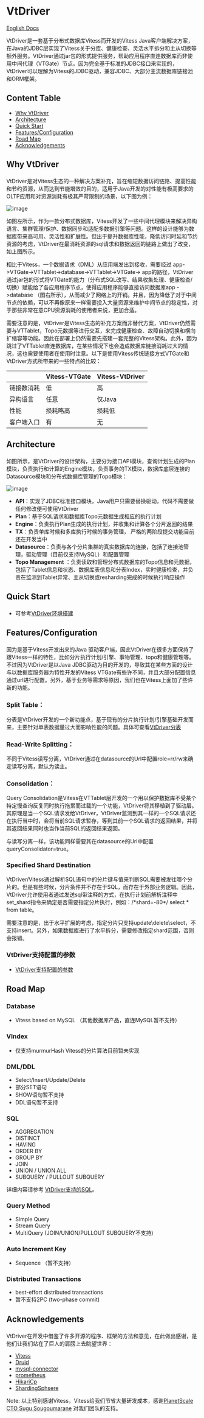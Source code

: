 # VtDriver

[English Docs](./docs/readme.en.md)

VtDriver是一套基于分布式数据库Vitess而开发的Vitess
Java客户端解决方案，在Java的JDBC层实现了Vitess关于分库、健康检查、灵活水平拆分和主从切换等额外服务。VtDriver通过jar包的形式提供服务，帮助应用程序直连数据库而非使用中间代理（VTGate）节点。因为完全基于标准的JDBC接口来实现的，VtDriver可以理解为Vitess的JDBC驱动，兼容JDBC、大部分主流数据库链接池和ORM框架。

## Content Table

* [Why VtDriver](#why_vtdriver)
* [Architecture](#architecture)
* [Quick Start](#quick_start)
* [Features/Configuration](#features)
* [Road Map](#road_map)
* [Acknowledgements](#acknowledgements)

## <p id="why_vtdriver">Why VtDriver</p>

VtDriver是对Vitess生态的一种解决方案补充，旨在缩短数据访问链路、提高性能和节约资源，从而达到节能增效的目的，适用于Java开发的对性能有极高要求的OLTP应用和对资源消耗有极其严苛限制的场景，以下图为例：

![image](./docs/VtDriver.png)

如图左所示，作为一款分布式数据库，Vitess开发了一些中间代理模块来解决异构语言、集群管理/保护、数据同步和适配多数据引擎等问题。这样的设计能够为数据库带来高可用、灵活性和扩展性。但出于提升数据库性能，降低访问时延和节约资源的考虑，VtDriver在最消耗资源的sql请求和数据返回的链路上做出了改变，如上图所示。

相比于Vitess，一个数据请求（DML）从应用端发出到接收，需要经过 app->VTGate->VTTablet->database->VTTablet->VTGate->
app的路径，VtDriver通过jar包的形式将VTGate的能力（分布式SQL改写、结果收集处理、健康检查/切换）赋能给了各应用程序节点，使得应用程序能够直接访问数据库app ->database
（图右所示），从而减少了网络上的开销。并且，因为降低了对于中间节点的依赖，可以不再像原来一样需要投入大量资源来维护中间节点的稳定性，对于那些非常在意CPU资源消耗的使用者来说，更加合适。

需要注意的是，VtDriver是Vitess生态的补充方案而非替代方案，VtDriver仍然需要与VTTablet，Topo元数据等进行交互，来完成健康检查、故障自动切换和横向扩缩容等功能。因此在部署上仍然需要先搭建一套完整的Vitess架构。此外，因为跳过了VTTablet直连数据库，在某些情况下也会造成数据库链接消耗过大的情况，这也需要使用者在使用时注意。以下是使用Vitess传统链接方式VTGate和VtDriver方式所带来的一些特点的比较：

|            | **Vitess-VTGate** | **Vitess-VtDriver** |
| ---------- | ----------------- | --------------- |
| 链接数消耗 | 低                | 高              |
| 异构语言   | 任意              | 仅Java          |
| 性能       | 损耗略高          | 损耗低          |
| 客户端入口 | 有                | 无              |

## <p id="architecture">Architecture</p>

如图所示，是VtDriver的设计架构，主要分为接口API模块，查询计划生成的Plan模块，负责执行和计算的Engine模块，负责事务的TX模块，数据库底层连接的Datasource模块和分布式数据库管理的Topo模块：

![image](./docs/Architecture.png)

* __API__：实现了JDBC标准接口模块，Java用户只需要替换驱动，代码不需要做任何修改便可使用VtDriver
* __Plan__：基于SQL请求和数据库Topo元数据生成相应的执行计划
* **Engine**：负责执行Plan生成的执行计划，并收集和计算各个分片返回的结果
* **TX**：负责单库时候和多库执行时候的事务管理， 严格的两阶段提交功能目前还在开发当中
* **Datasource**：负责与各个分片集群的真实数据库的连接，包括了连接池管理，驱动管理（目前仅支持MySQL）和配置管理
* **Topo Management**
  ：负责读取和管理分布式数据库的Topo信息和元数据，包括了Tablet信息和状态、数据库表信息和分表Index，实时健康检查，并负责在监测到Tablet异常、主从切换或resharding完成的时候执行响应操作

## <p id="quick_start">Quick Start</p>

* 可参考[VtDriver环境搭建](./docs/QuickStart.md)

## <p id="features">Features/Configuration</p>

因为是基于Vitess开发出来的Java 驱动客户端，因此VtDriver在很多方面保持了跟Vitess一样的特性，比如分片执行计划/引擎、事物管理、topo和健康管理等。不过因为VtDriver是以Java
JDBC驱动为目的开发的，导致其在某些方面的设计与以数据库服务器为特性开发的Vitess VTGate有些许不同，并且大部分配置信息通过url进行配置。另外，基于业务等需求等原因，我们也在Vitess上面加了些许新的功能。

### Split Table：

分表是VtDriver开发的一个新功能点，基于现有的分片执行计划/引擎基础开发而来，主要针对单表数据量过大而影响性能的问题。具体可查看[VtDriver分表](./docs/splitTable.md)

### Read-Write Splitting：

不同于Vitess读写分离，VtDriver通过在datasource的Url中配置role=rr/rw来确定读写分离，默认为读主。

### Consolidation：

Query
Consolidation是Vitess在VTTablet层开发的一个用以保护数据库不受某个特定慢查询反复同时执行拖累而过载的一个功能，VtDriver将其移植到了驱动层。其原理是当一个SQL请求发给VtDriver，VtDriver监测到其一样的一个SQL请求还在执行当中时，会将当前SQL请求暂存，等到其前一个SQL请求的返回结果，并将其返回结果同时也当作当前SQL的返回结果返回。

与读写分离一样，该功能同样需要其在datasource的Url中配置queryConsolidator=true。

### Specified Shard Destination

VtDriver/Vitess通过解析SQL语句中的分片键与值来判断SQL需要被发往哪个分片的。但是有些时候，分片条件并不存在于SQL，而存在于外部业务逻辑。因此，VtDriver允许使用者通过发送sql带注释的方式，在执行计划前解析注释中set_shard指令来确定是否需要指定分片执行，例如：/\*shard=-80\*/
select \* from table。

需要注意的是，出于水平扩展的考虑，指定分片只支持update\delete\select，不支持insert。另外，如果数据库进行了水平拆分，需要修改指定shard范围，否则会报错。

### VtDriver支持配置的参数

* [VtDriver支持配置的参数](./docs/properties.md)

## <p id="road_map">Road Map</p>

### Database

* Vitess based on MySQL （其他数据库产品，直连MySQL暂不支持）

### VIndex

* 仅支持murmurHash Vitess的分片算法目前暂未实现

### DML/DDL

* Select/Insert/Update/Delete
* 部分SET语句
* SHOW语句暂不支持
* DDL语句暂不支持

### SQL

* AGGREGATION
* DISTINCT
* HAVING
* ORDER BY
* GROUP BY
* JOIN
* UNION / UNION ALL
* SUBQUERY / PULLOUT SUBQUERY

详细内容请参考 [VtDriver支持的SQL](./docs/VtDriver支持的SQL.md)。

### Query Method

* Simple Query
* Stream Query
* MultiQuery (JOIN/UNION/PULLOUT SUBQUERY不支持)

### Auto Increment Key

* Sequence （暂不支持）

### Distributed Transactions

* best-effort distributed transactions
* 暂不支持2PC (two-phase commit)

## <p id="acknowledgements">Acknowledgements</p>

VtDriver在开发中借鉴了许多开源的程序、框架的方法和意见，在此做出感谢，是他们让我们站在了巨人的肩膀上去眺望世界：

* [Vitess](https://vitess.io/)
* [Druid](https://github.com/alibaba/druid)
* [mysql-connector](https://github.com/mysql/mysql-connector-j)
* [prometheus](https://prometheus.io/)
* [HikariCp](https://github.com/brettwooldridge/HikariCP)
* [ShardingSphsere](https://shardingsphere.apache.org/)

Note: 以上特别感谢Vitess，Vitess给我们节省大量研发成本，感谢[PlanetScale CTO Sugu Sougoumarane](https://github.com/sougou) 对我们团队的支持。

